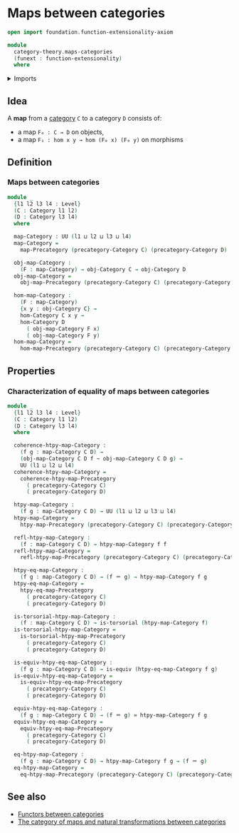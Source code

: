 # Maps between categories

```agda
open import foundation.function-extensionality-axiom

module
  category-theory.maps-categories
  (funext : function-extensionality)
  where
```

<details><summary>Imports</summary>

```agda
open import category-theory.categories funext
open import category-theory.maps-precategories funext

open import foundation.equivalences funext
open import foundation.homotopies funext
open import foundation.identity-types funext
open import foundation.torsorial-type-families funext
open import foundation.universe-levels
```

</details>

## Idea

A **map** from a [category](category-theory.categories.md) `C` to a category `D`
consists of:

- a map `F₀ : C → D` on objects,
- a map `F₁ : hom x y → hom (F₀ x) (F₀ y)` on morphisms

## Definition

### Maps between categories

```agda
module _
  {l1 l2 l3 l4 : Level}
  (C : Category l1 l2)
  (D : Category l3 l4)
  where

  map-Category : UU (l1 ⊔ l2 ⊔ l3 ⊔ l4)
  map-Category =
    map-Precategory (precategory-Category C) (precategory-Category D)

  obj-map-Category :
    (F : map-Category) → obj-Category C → obj-Category D
  obj-map-Category =
    obj-map-Precategory (precategory-Category C) (precategory-Category D)

  hom-map-Category :
    (F : map-Category)
    {x y : obj-Category C} →
    hom-Category C x y →
    hom-Category D
      ( obj-map-Category F x)
      ( obj-map-Category F y)
  hom-map-Category =
    hom-map-Precategory (precategory-Category C) (precategory-Category D)
```

## Properties

### Characterization of equality of maps between categories

```agda
module _
  {l1 l2 l3 l4 : Level}
  (C : Category l1 l2)
  (D : Category l3 l4)
  where

  coherence-htpy-map-Category :
    (f g : map-Category C D) →
    (obj-map-Category C D f ~ obj-map-Category C D g) →
    UU (l1 ⊔ l2 ⊔ l4)
  coherence-htpy-map-Category =
    coherence-htpy-map-Precategory
      ( precategory-Category C)
      ( precategory-Category D)

  htpy-map-Category :
    (f g : map-Category C D) → UU (l1 ⊔ l2 ⊔ l3 ⊔ l4)
  htpy-map-Category =
    htpy-map-Precategory (precategory-Category C) (precategory-Category D)

  refl-htpy-map-Category :
    (f : map-Category C D) → htpy-map-Category f f
  refl-htpy-map-Category =
    refl-htpy-map-Precategory (precategory-Category C) (precategory-Category D)

  htpy-eq-map-Category :
    (f g : map-Category C D) → (f ＝ g) → htpy-map-Category f g
  htpy-eq-map-Category =
    htpy-eq-map-Precategory
      ( precategory-Category C)
      ( precategory-Category D)

  is-torsorial-htpy-map-Category :
    (f : map-Category C D) → is-torsorial (htpy-map-Category f)
  is-torsorial-htpy-map-Category =
    is-torsorial-htpy-map-Precategory
      ( precategory-Category C)
      ( precategory-Category D)

  is-equiv-htpy-eq-map-Category :
    (f g : map-Category C D) → is-equiv (htpy-eq-map-Category f g)
  is-equiv-htpy-eq-map-Category =
    is-equiv-htpy-eq-map-Precategory
      ( precategory-Category C)
      ( precategory-Category D)

  equiv-htpy-eq-map-Category :
    (f g : map-Category C D) → (f ＝ g) ≃ htpy-map-Category f g
  equiv-htpy-eq-map-Category =
    equiv-htpy-eq-map-Precategory
      ( precategory-Category C)
      ( precategory-Category D)

  eq-htpy-map-Category :
    (f g : map-Category C D) → htpy-map-Category f g → (f ＝ g)
  eq-htpy-map-Category =
    eq-htpy-map-Precategory (precategory-Category C) (precategory-Category D)
```

## See also

- [Functors between categories](category-theory.functors-categories.md)
- [The category of maps and natural transformations between categories](category-theory.category-of-maps-categories.md)
